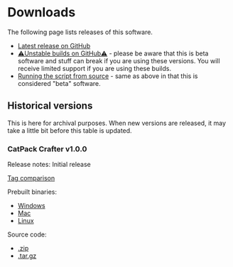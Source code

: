 # Downloads

The following page lists releases of this software.

- [Latest release on GitHub](https://github.com/KTrain5169/CatPackMaker/releases/latest)
- [⚠️Unstable builds on GitHub⚠️](https://github.com/KTrain5169/CatPackMaker/actions) - please be aware that this is beta software and stuff can break if you are using these versions. You will receive limited support if you are using these builds.
- [Running the script from source](./run-from-source.md) - same as above in that this is considered "beta" software.

## Historical versions

This is here for archival purposes. When new versions are released, it may take a little bit before this table is updated.

### CatPack Crafter v1.0.0

Release notes: Initial release

[Tag comparison](https://github.com/KTrain5169/CatPackCrafter/commits/v1.0.0)

Prebuilt binaries:

- [Windows](https://github.com/KTrain5169/CatPackCrafter/releases/download/v1.0.0/CatPack_Crafter_v1.0.0_Windows.exe)
- [Mac](https://github.com/KTrain5169/CatPackCrafter/releases/download/v1.0.0/CatPack_Crafter_v1.0.0_Mac.zip)
- [Linux](https://github.com/KTrain5169/CatPackCrafter/releases/download/v1.0.0/CatPack_Crafter_v1.0.0_Linux.tar.gz)

Source code:

- [.zip](https://github.com/KTrain5169/CatPackCrafter/archive/refs/tags/v1.0.0.zip)
- [.tar.gz](https://github.com/KTrain5169/CatPackCrafter/archive/refs/tags/v1.0.0.tar.gz)
